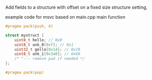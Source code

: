 Add fields to a structure with offset on a fixed size structure setting, 

example code for msvc based on main.cpp main function

```cpp
#pragma pack(push, 4)

struct mystruct {
    uint8_t hello; // 0x0
    uint8_t unk_0[0xf]; // 0x1
    uint32_t gello[0x14]; // 0x10
    uint8_t unk_1[0x3a0]; // 0x60
    /* ^--- remove pad if needed */
};

#pragma pack(pop)
```
